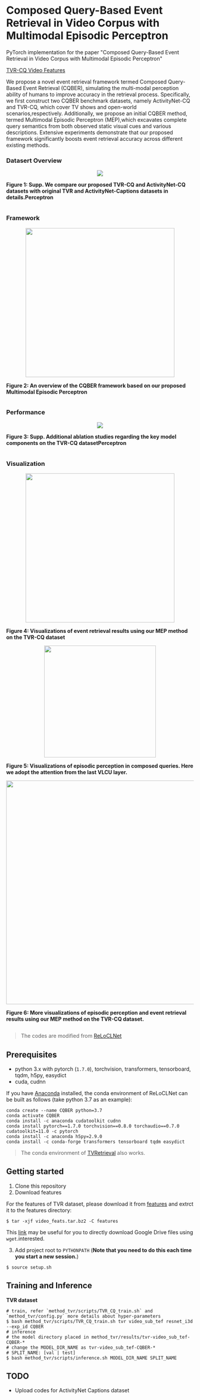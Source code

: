 # Composed Query-Based Event Retrieval in Video Corpus with Multimodal Episodic Perceptron

PyTorch implementation for the paper "Composed Query-Based Event Retrieval in Video Corpus with Multimodal Episodic Perceptron"

[TVR-CQ Video Features](https://drive.google.com/file/d/1CxaRtdpWfhtpSdVkObaLf-n6GeJyfAd8/view?usp=drive_link)

We propose a novel event retrieval framework termed Composed Query-Based Event Retrieval (CQBER), simulating the multi-modal perception ability of humans to improve accuracy in the retrieval process. Specifically, we first construct two CQBER benchmark datasets, namely ActivityNet-CQ and TVR-CQ, which cover TV shows and open-world scenarios,respectively. Additionally, we propose an initial CQBER method, termed Multimodal Episodic Perceptron (MEP),which excavates complete query semantics from both observed static visual cues and various descriptions. Extensive experiments demonstrate that our proposed framework
significantly boosts event retrieval accuracy across different existing methods.

### Datasert Overview

<div style="display: flex; justify-content: center; flex-direction: column; align-items: center;">
    <img src="figures/datasets.png" >
    <p><strong>Figure 1: Supp. We compare our proposed TVR-CQ and ActivityNet-CQ datasets with original TVR and ActivityNet-Captions datasets in details.Perceptron</strong></p>
</div>

### Framework


<div style="display: flex; justify-content: center; flex-direction: column; align-items: center;">
    <img src="figures/framework.png" height=400px>
    <p><strong>Figure 2: An overview of the CQBER framework based on our proposed Multimodal Episodic Perceptron</strong></p>
</div>


### Performance

<div style="display: flex; justify-content: center; flex-direction: column; align-items: center;">
    <img src="figures/supp_performance.png" >
    <p><strong>Figure 3: Supp. Additional ablation studies regarding the key model components on the TVR-CQ datasetPerceptron</strong></p>
</div>


### Visualization

<div style="display: flex; justify-content: center; flex-direction: column; align-items: center;">
<img src="figures/visual.png" height=400px>
    <p><strong>Figure 4: Visualizations of event retrieval results using our MEP
method on the TVR-CQ dataset </strong></p>
</div>


<div style="display: flex; justify-content: center; flex-direction: column; align-items: center;">
    <img src="figures/visual2.png" height=300px>
    <p><strong>Figure 5: Visualizations of episodic perception in composed
queries. Here we adopt the attention from the last VLCU layer. </strong></p>
</div>



<div style="display: flex; justify-content: center; flex-direction: column; align-items: center;">
    <img src="figures/visual3.png" height=600px>
    <p><strong>Figure 6: More visualizations of episodic perception and event retrieval results using our MEP method on the TVR-CQ dataset. </strong></p>
</div>

</div>


> The codes are modified from [ReLoCLNet](https://github.com/26hzhang/ReLoCLNet)

## Prerequisites

- python 3.x with pytorch (`1.7.0`), torchvision, transformers, tensorboard, tqdm, h5py, easydict
- cuda, cudnn

If you have [Anaconda](https://www.anaconda.com/distribution/) installed, the conda environment of ReLoCLNet can be
built as follows (take python 3.7 as an example):

```shell
conda create --name CQBER python=3.7
conda activate CQBER
conda install -c anaconda cudatoolkit cudnn  
conda install pytorch==1.7.0 torchvision==0.8.0 torchaudio==0.7.0 cudatoolkit=11.0 -c pytorch
conda install -c anaconda h5py=2.9.0
conda install -c conda-forge transformers tensorboard tqdm easydict
```

> The conda environment of [TVRetrieval](https://github.com/jayleicn/TVRetrieval) also works.

## Getting started

1. Clone this repository
2. Download features

For the features of TVR dataset, please download it from [features](https://drive.google.com/file/d/1CxaRtdpWfhtpSdVkObaLf-n6GeJyfAd8/view?usp=drive_link) and extrct it to the features
directory:

```shell
$ tar -xjf video_feats.tar.bz2 -C features 
```

This [link](https://medium.com/@acpanjan/download-google-drive-files-using-wget-3c2c025a8b99) may be useful for you to
directly download Google Drive files using `wget`.interested.

3. Add project root to `PYTHONPATH` (**Note that you need to do this each time you start a new session.**)

```shell
$ source setup.sh
```

## Training and Inference

**TVR dataset**

```shell
# train, refer `method_tvr/scripts/TVR_CQ_train.sh` and `method_tvr/config.py` more details about hyper-parameters
$ bash method_tvr/scripts/TVR_CQ_train.sh tvr video_sub_tef resnet_i3d --exp_id CQBER
# inference
# the model directory placed in method_tvr/results/tvr-video_sub_tef-CQBER-*
# change the MODEL_DIR_NAME as tvr-video_sub_tef-CQBER-*
# SPLIT_NAME: [val | test]
$ bash method_tvr/scripts/inference.sh MODEL_DIR_NAME SPLIT_NAME
```

## TODO

- Upload codes for ActivityNet Captions dataset
